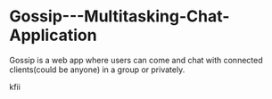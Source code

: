 # Gossip---Multitasking-Chat-Application
Gossip is a web app where users can come and chat with connected clients(could be anyone) in a group or privately.

kfii
